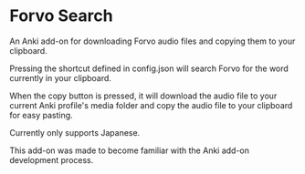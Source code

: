 # Forvo Search

An Anki add-on for downloading Forvo audio files and copying them to your clipboard.

Pressing the shortcut defined in config.json will search Forvo for the word currently in your clipboard.

When the copy button is pressed, it will download the audio file to your current Anki profile's media folder and copy the audio file to your clipboard for easy pasting.

Currently only supports Japanese.

This add-on was made to become familiar with the Anki add-on development process.